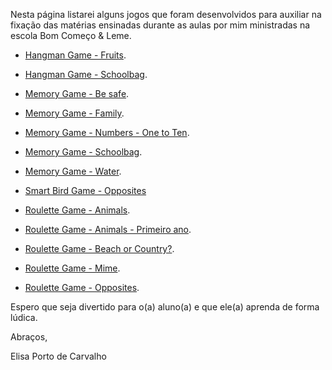 Nesta página listarei alguns jogos que foram desenvolvidos para auxiliar na fixação das matérias ensinadas durante as aulas por mim ministradas na escola Bom Começo & Leme.  

- [Hangman Game - Fruits](./hangman-fruits).
- [Hangman Game - Schoolbag](./hangman-schoolbag).

- [Memory Game - Be safe](./memory-be-safe).  
- [Memory Game - Family](./memory-family).  
- [Memory Game - Numbers - One to Ten](./memory-one-to-ten).  
- [Memory Game - Schoolbag](./memory-schoolbag).  
- [Memory Game - Water](./water).  

- [Smart Bird Game - Opposites](./smart-bird-opposites)

- [Roulette Game - Animals](./roulette-animals).
- [Roulette Game - Animals - Primeiro ano](./roulette-animals-primeiro-ano).
- [Roulette Game - Beach or Country?](./roulette-beach-country).
- [Roulette Game - Mime](./roulette-mime).
- [Roulette Game - Opposites](./roulette-opposites).

Espero que seja divertido para o(a) aluno(a) e que ele(a) aprenda de forma lúdica. 

Abraços,

Elisa Porto de Carvalho


